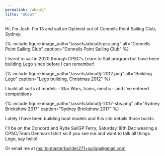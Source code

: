 ```yaml
---
permalink: /about/
title: "About"
---
```


Hi, I'm Josh. I'm 13 and sail an Optimist out of Connells Point Sailing Club, Sydney. 

{% include figure image_path="/assets/about/cpsc.png" alt="Connells Point Sailing Club" caption="Connells Point Sailing Club" %}

I learnt to sail in 2020 through CPSC's Learn to Sail program but have been building Lego since before I can remember!

{% include figure image_path="/assets/about/j-2012.png" alt="Building Lego" caption="Lego building, Christmas 2012" %}

I build all sorts of models - Star Wars, trains, mechs - and I've entered competitions

{% include figure image_path="/assets/about/j-2017-sbs.png" alt="Sydney Brickshow 2017" caption="Sydney Brickshow 2017" %}

Lately I have been building boat models and this site details those builds.

I'll be on the Concord and Ryde SailGP Ferry, Saturday 18th Dec wearing a CPSC/Team Denmark tshirt so if you see me and want to talk all things Lego, say hello!

Or email me at <mailto:masterbuilder271+sailgp@gmail.com>
